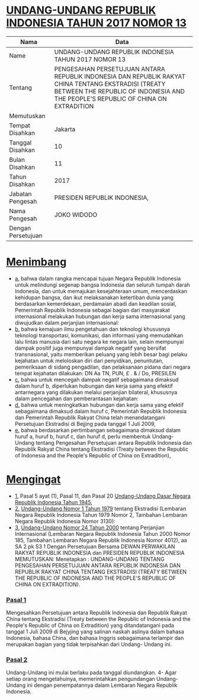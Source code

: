 # [UNDANG-UNDANG REPUBLIK INDONESIA TAHUN 2017 NOMOR 13](http://example.org/legal/peraturan/uu/2017/13)

| Nama | Data |
| ------ | ----- |
|Name|UNDANG-UNDANG REPUBLIK INDONESIA TAHUN 2017 NOMOR 13|
|Tentang| PENGESAHAN PERSETUJUAN ANTARA REPUBLIK INDONESIA DAN REPUBLIK RAKYAT CHINA TENTANG EKSTRADISI (TREATY BETWEEN THE REPUBLIC OF INDONESIA AND THE PEOPLE'S REPUBLIC OF CHINA ON EXTRADITION|
|Memutuskan||
|Tempat Disahkan|Jakarta|
|Tanggal Disahkan|10|
|Bulan Disahkan|11|
|Tahun Disahkan|2017|
|Jabatan Pengesah|PRESIDEN REPUBLIK INDONESIA,|
|Nama Pengesah|JOKO WIDODO|
|Dengan Persetujuan||
# [Menimbang](http://example.org/legal/peraturan/uu/2017/13/menimbang)

* [a.](http://example.org/legal/peraturan/uu/2017/13/menimbang/huruf/a) bahwa dalam rangka mencapai tujuan Negara Republik Indonesia untuk melindungi segenap bangsa Indonesia dan seluruh tumpah darah Indonesia, dan untuk memajukan kesejahteraan umum, mencerdaskan kehidupan bangsa, dan ikut melaksanakan ketertiban dunia yang berdasarkan kemerdekaan, perdamaian abadi dan keadilan sosial, Pemerintah Republik Indonesia sebagai bagian dari masyarakat internasional melakukan hubungan dan kerja sama internasional yang diwujudkan dalam perjanjian internasional:
* [b.](http://example.org/legal/peraturan/uu/2017/13/menimbang/huruf/b) bahwa kemajuan ilmu pengetahuan dan teknologi khususnya teknologi transportasi, komunikasi, dan informasi yang memudahkan lalu lintas manusia dari satu negara ke negara lain, selain mempunyai dampak positif juga mempunyai dampak negatif yang bersifat transnasional, yaitu memberikan peluang yang lebih besar bagi pelaku kejahatan untuk meloloskan diri dari penyidikan, penuntutan, pemeriksaan di sidang pengadilan, dan pelaksanaan pidana dari negara tempat kejahatan dilakukan: DN Aa TN, PUN, £ . & / Do, PRESILEN
* [c.](http://example.org/legal/peraturan/uu/2017/13/menimbang/huruf/c) bahwa untuk mencegah dampak negatif sebagaimana dimaksud dalam huruf b, diperlukan hubungan dan kerja sama yang efektif antarnegara yang dilakukan melalui perjanjian bilateral, khususnya dalam pencegahan dan pemberantasan kejahatan:
* [d.](http://example.org/legal/peraturan/uu/2017/13/menimbang/huruf/d) bahwa untuk meningkatkan hubungan dan kerja sama yang efektif sebagaimana dimaksud dalam huruf c, Pemerintah Republik Indonesia dan Pemerintah Republik Rakyat China telah menandatangani Persetujuan Ekstradisi di Bejjing pada tanggal 1 Juli 2009,
* [e.](http://example.org/legal/peraturan/uu/2017/13/menimbang/huruf/e) bahwa berdasarkan pertimbangan sebagaimana dimaksud dalam huruf a, huruf b, huruf c, dan huruf d, perlu membentuk Undang-Undang tentang Pengesahan Persetujuan antara Republik Indonesia dan Republik Rakyat China tentang Ekstradisi (Treaty between the Republic of Indonesia and the People's Republic of China on Extradition),
# [Mengingat](http://example.org/legal/peraturan/uu/2017/13/mengingat)

* [1.](http://example.org/legal/peraturan/uu/2017/13/mengingat/huruf/0001) Pasal 5 ayat (1), Pasal 11, dan Pasal 20 [Undang-Undang Dasar Negara Republik Indonesia Tahun 1945](http://example.org/legal/peraturan/uu),
* [2.](http://example.org/legal/peraturan/uu/2017/13/mengingat/huruf/0002) [Undang-Undang Nomor 1 Tahun 1979](http://example.org/legal/peraturan/uu/1979/1) tentang Ekstradisi (Lembaran Negara Republik Indonesia Tahun 1979 Nomor 2, Tambahan Lembaran Negara Republik Indonesia Nomor 3130):
* [3.](http://example.org/legal/peraturan/uu/2017/13/mengingat/huruf/0003) [Undang-Undang Nomor 24 Tahun 2000](http://example.org/legal/peraturan/uu/2000/24) tentang Perjanjian Internasional (Lembaran Negara Republik Indonesia Tahun 2000 Nomor 185, Tambahan Lembaran Negara Republik Indonesia Nomor 4012), aa SA 2 pk S3 1 Dengan Persetujuan Bersama DEWAN PERWAKILAN RAKYAT REPUBLIK INDONESIA dan PRESIDEN REPUBLIK INDONESIA MEMUTUSKAN: Menetapkan : UNDANG-UNDANG TENTANG PENGESAHAN PERSETUJUAN ANTARA REPUBLIK INDONESIA DAN REPUBLIK RAKYAT CHINA TENTANG EKSTRADISI (TREATY BETWEEN THE REPUBLIC OF INDONESIA AND THE PEOPLE'S REPUBLIC OF CHINA ON EXTRADITION).

### [Pasal 1](http://example.org/legal/peraturan/uu/2017/13/pasal/0001)
Mengesahkan Persetujuan antara Republik Indonesia dan Republik Rakyat China tentang Ekstradisi (Treaty between the Republic of Indonesia and the People's Republic of China on Extradition) yang ditandatangani pada tanggal 1 Juli 2009 di Bejyjing yang salinan naskah aslinya dalam bahasa Indonesia, bahasa China, dan bahasa Inggris sebagaimana terlampir dan merupakan bagian yang tidak terpisahkan dari Undang- Undang ini.


### [Pasal 2](http://example.org/legal/peraturan/uu/2017/13/pasal/0002)
Undang-Undang ini mulai berlaku pada tanggal diundangkan. 4- Agar setiap orang mengetahuinya, memerintahkan pengundangan Undang-Undang ini dengan penempatannya dalam Lembaran Negara Republik Indonesia.
